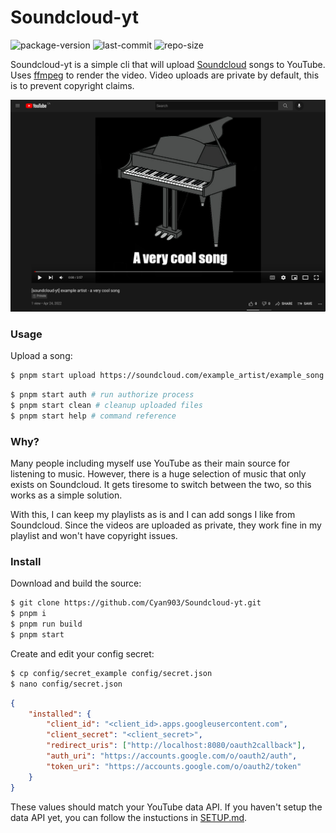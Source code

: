 # Soundcloud-yt
![package-version](https://img.shields.io/github/package-json/v/cyan903/Soundcloud-yt) ![last-commit](https://img.shields.io/github/last-commit/cyan903/Soundcloud-yt) ![repo-size](https://img.shields.io/github/repo-size/cyan903/Soundcloud-yt)

Soundcloud-yt is a simple cli that will upload [Soundcloud](https://soundcloud.com/) songs to YouTube. Uses [ffmpeg](https://ffmpeg.org/) to render the video. Video uploads are private by default, this is to prevent copyright claims.

![homepage](https://raw.githubusercontent.com/Cyan903/Static-github/main/Soundcloud-yt/homepage.png)



### Usage
Upload a song:
```sh
$ pnpm start upload https://soundcloud.com/example_artist/example_song
```

```sh
$ pnpm start auth # run authorize process
$ pnpm start clean # cleanup uploaded files
$ pnpm start help # command reference
```


### Why?
Many people including myself use YouTube as their main source for listening to music. However, there is a huge selection of music that only exists on Soundcloud. It gets tiresome to switch between the two, so this works as a simple solution. 

With this, I can keep my playlists as is and I can add songs I like from Soundcloud. Since the videos are uploaded as private, they work fine in my playlist and won't have copyright issues.


### Install
Download and build the source:
```sh
$ git clone https://github.com/Cyan903/Soundcloud-yt.git
$ pnpm i
$ pnpm run build
$ pnpm start
```

Create and edit your config secret:
```sh
$ cp config/secret_example config/secret.json
$ nano config/secret.json
```
```json
{
    "installed": {
        "client_id": "<client_id>.apps.googleusercontent.com",
        "client_secret": "<client_secret>",
        "redirect_uris": ["http://localhost:8080/oauth2callback"],
        "auth_uri": "https://accounts.google.com/o/oauth2/auth",
        "token_uri": "https://accounts.google.com/o/oauth2/token"
    }
}
```

These values should match your YouTube data API. If you haven't setup the data API yet, you can follow the instuctions in [SETUP.md](https://github.com/Cyan903/Soundcloud-yt/blob/main/SETUP.md).
